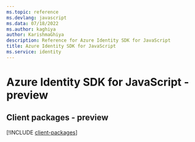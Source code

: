 ```yaml
---
ms.topic: reference
ms.devlang: javascript
ms.data: 07/18/2022
ms.author: kaghiya
author: KarishmaGhiya
description: Reference for Azure Identity SDK for JavaScript
title: Azure Identity SDK for JavaScript
ms.service: identity
---
```

# Azure Identity SDK for JavaScript - preview

## Client packages - preview
[!INCLUDE [client-packages](identity-client-index.md)]
